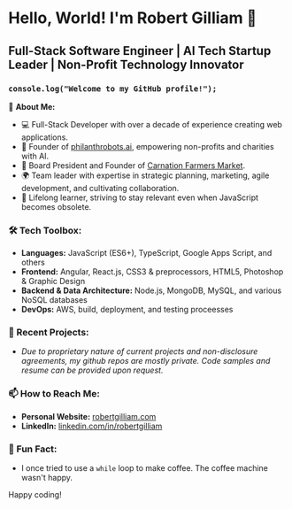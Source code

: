 # Hello, World! I'm Robert Gilliam 👋

## Full-Stack Software Engineer | AI Tech Startup Leader | Non-Profit Technology Innovator

### `console.log("Welcome to my GitHub profile!");`

🚀 **About Me:**
- 💻 Full-Stack Developer with over a decade of experience creating web applications.
- 🤖 Founder of [philanthrobots.ai](https://philanthrobots.ai), empowering non-profits and charities with AI.
- 🌽 Board President and Founder of [Carnation Farmers Market](https://carnationfarmersmarket.org).
- 🌍 Team leader with expertise in strategic planning, marketing, agile development, and cultivating collaboration.
- 🌱 Lifelong learner, striving to stay relevant even when JavaScript becomes obsolete.

### 🛠️ Tech Toolbox:
- **Languages:** JavaScript (ES6+), TypeScript, Google Apps Script, and others
- **Frontend:** Angular, React.js, CSS3 & preprocessors, HTML5, Photoshop & Graphic Design
- **Backend & Data Architecture:** Node.js, MongoDB, MySQL, and various NoSQL databases
- **DevOps:** AWS, build, deployment, and testing proceesses

### 🚀 Recent Projects:
- *Due to proprietary nature of current projects and non-disclosure agreements, my github repos are mostly private. Code samples and resume can be provided upon request.*

### 📫 How to Reach Me:
- **Personal Website:** [robertgilliam.com](https://robertgilliam.com)
- **LinkedIn:** [linkedin.com/in/robertgilliam](https://www.linkedin.com/in/robertgilliam)

### 🌟 Fun Fact:
- I once tried to use a `while` loop to make coffee. The coffee machine wasn't happy.

Happy coding!
